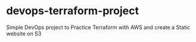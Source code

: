 # devops-terraform-project
Simple DevOps project to Practice Terraform with AWS and create a Static website on S3

